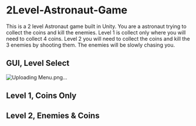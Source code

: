# 2Level-Astronaut-Game
This is a 2 level Astronaut game built in Unity.  You are a astronaut trying to collect the coins and kill the enemies.  Level 1 is collect only where you will need to collect 4 coins.  Level 2 you will need to collect the coins and kill the 3 enemies by shooting them. The enemies will be slowly chasing you.

## GUI, Level Select
![Uploading Menu.png…]()

## Level 1, Coins Only

## Level 2, Enemies & Coins
